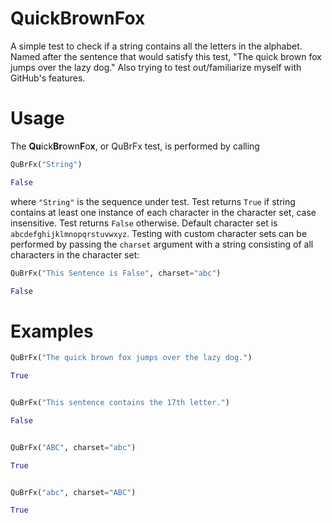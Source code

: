 # QuickBrownFox
A simple test to check if a string contains all the letters in the alphabet. Named after the sentence that would satisfy this test, "The quick brown fox jumps over the lazy dog." Also trying to test out/familiarize myself with GitHub's features.

# Usage
The **Qu**ick**Br**own**F**o**x**, or QuBrFx test, is performed by calling
```python
QuBrFx("String")

False
```
where `"String"` is the sequence under test. Test returns `True` if string contains at least one instance of each character in the character set, case insensitive. Test returns `False` otherwise. Default character set is `abcdefghijklmnopqrstuvwxyz`. Testing with custom character sets can be performed by passing the `charset` argument with a string consisting of all characters in the character set:
```python
QuBrFx("This Sentence is False", charset="abc")

False

```
# Examples

```python
QuBrFx("The quick brown fox jumps over the lazy dog.")

True


QuBrFx("This sentence contains the 17th letter.")

False


QuBrFx("ABC", charset="abc")

True


QuBrFx("abc", charset="ABC")

True




```
